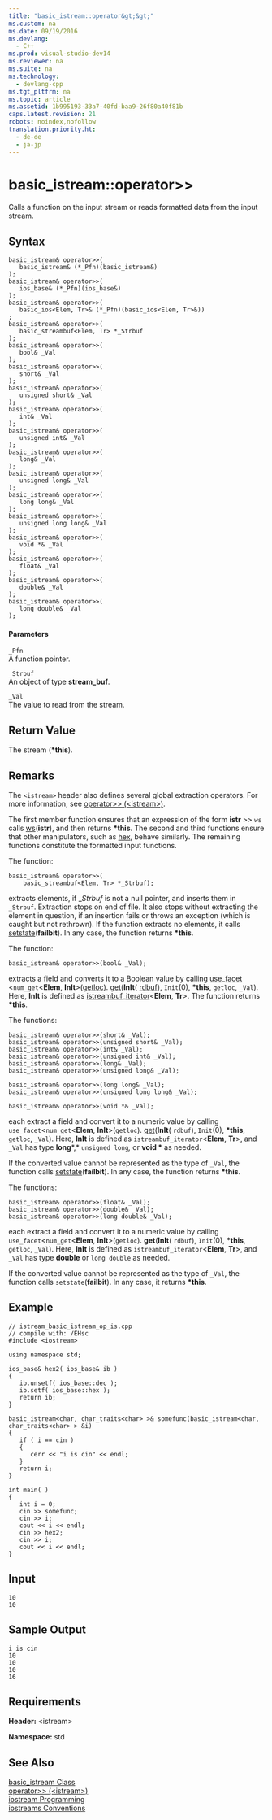 ```yaml
---
title: "basic_istream::operator&gt;&gt;"
ms.custom: na
ms.date: 09/19/2016
ms.devlang: 
  - C++
ms.prod: visual-studio-dev14
ms.reviewer: na
ms.suite: na
ms.technology: 
  - devlang-cpp
ms.tgt_pltfrm: na
ms.topic: article
ms.assetid: 1b995193-33a7-40fd-baa9-26f80a40f81b
caps.latest.revision: 21
robots: noindex,nofollow
translation.priority.ht: 
  - de-de
  - ja-jp
---
```

# basic_istream::operator&gt;&gt;
Calls a function on the input stream or reads formatted data from the input stream.  
  
## Syntax  
  
```  
basic_istream& operator>>(  
   basic_istream& (*_Pfn)(basic_istream&)  
);  
basic_istream& operator>>(  
   ios_base& (*_Pfn)(ios_base&)  
);  
basic_istream& operator>>(  
   basic_ios<Elem, Tr>& (*_Pfn)(basic_ios<Elem, Tr>&))  
;  
basic_istream& operator>>(  
   basic_streambuf<Elem, Tr> *_Strbuf  
);  
basic_istream& operator>>(  
   bool& _Val  
);  
basic_istream& operator>>(  
   short& _Val  
);  
basic_istream& operator>>(  
   unsigned short& _Val  
);  
basic_istream& operator>>(  
   int& _Val  
);  
basic_istream& operator>>(  
   unsigned int& _Val  
);  
basic_istream& operator>>(  
   long& _Val  
);  
basic_istream& operator>>(  
   unsigned long& _Val  
);  
basic_istream& operator>>(  
   long long& _Val  
);  
basic_istream& operator>>(  
   unsigned long long& _Val  
);  
basic_istream& operator>>(  
   void *& _Val  
);  
basic_istream& operator>>(  
   float& _Val  
);  
basic_istream& operator>>(  
   double& _Val  
);  
basic_istream& operator>>(  
   long double& _Val  
);  
```  
  
#### Parameters  
 `_Pfn`  
 A function pointer.  
  
 `_Strbuf`  
 An object of type **stream_buf**.  
  
 `_Val`  
 The value to read from the stream.  
  
## Return Value  
 The stream (**\*this**).  
  
## Remarks  
 The `<istream>` header also defines several global extraction operators. For more information, see [operator>> (<istream\>)](../vs140/operator-----istream--.md).  
  
 The first member function ensures that an expression of the form **istr** >> `ws` calls [ws](../vs140/ws.md)(**istr**), and then returns **\*this**. The second and third functions ensure that other manipulators, such as [hex](../vs140/hex.md), behave similarly. The remaining functions constitute the formatted input functions.  
  
 The function:  
  
```  
basic_istream& operator>>(  
    basic_streambuf<Elem, Tr> *_Strbuf);  
```  
  
 extracts elements, if _*Strbuf* is not a null pointer, and inserts them in `_Strbuf`. Extraction stops on end of file. It also stops without extracting the element in question, if an insertion fails or throws an exception (which is caught but not rethrown). If the function extracts no elements, it calls [setstate](../vs140/basic_ios--setstate.md)(**failbit**). In any case, the function returns **\*this**.  
  
 The function:  
  
```  
basic_istream& operator>>(bool& _Val);  
```  
  
 extracts a field and converts it to a Boolean value by calling [use_facet](../vs140/basic_filebuf--open.md) <`num_get`<**Elem**, **InIt**>([getloc](../vs140/ios_base--getloc.md)). [get](../vs140/ios_base--getloc.md)(**InIt**( [rdbuf](../vs140/basic_ios--rdbuf.md)), `Init`(0), **\*this**, `getloc`, `_Val`). Here, **InIt** is defined as [istreambuf_iterator](../vs140/istreambuf_iterator-Class.md)<**Elem**, **Tr**>. The function returns **\*this**.  
  
 The functions:  
  
```  
basic_istream& operator>>(short& _Val);  
basic_istream& operator>>(unsigned short& _Val);  
basic_istream& operator>>(int& _Val);  
basic_istream& operator>>(unsigned int& _Val);  
basic_istream& operator>>(long& _Val);  
basic_istream& operator>>(unsigned long& _Val);  
  
basic_istream& operator>>(long long& _Val);  
basic_istream& operator>>(unsigned long long& _Val);  
  
basic_istream& operator>>(void *& _Val);  
```  
  
 each extract a field and convert it to a numeric value by calling `use_facet`<`num_get`<**Elem**, **InIt**>(`getloc`). [get](../vs140/basic_istream--get.md)(**InIt**( `rdbuf`), `Init`(0), **\*this**, `getloc`, `_Val`). Here, **InIt** is defined as `istreambuf_iterator`<**Elem**, **Tr**>, and `_Val` has type **long***,* `unsigned long`*,* or **void \*** as needed.  
  
 If the converted value cannot be represented as the type of `_Val`, the function calls [setstate](../vs140/basic_ios--setstate.md)(**failbit**). In any case, the function returns **\*this**.  
  
 The functions:  
  
```  
basic_istream& operator>>(float& _Val);  
basic_istream& operator>>(double& _Val);  
basic_istream& operator>>(long double& _Val);  
```  
  
 each extract a field and convert it to a numeric value by calling `use_facet`<`num_get`<**Elem**, **InIt**>(`getloc`). **get**(**InIt**( `rdbuf`), `Init`(0), **\*this**, `getloc`, `_Val`). Here, **InIt** is defined as `istreambuf_iterator`<**Elem**, **Tr**>, and `_Val` has type **double** or `long double` as needed.  
  
 If the converted value cannot be represented as the type of `_Val`, the function calls `setstate`(**failbit**). In any case, it returns **\*this**.  
  
## Example  
  
```  
// istream_basic_istream_op_is.cpp  
// compile with: /EHsc  
#include <iostream>  
  
using namespace std;  
  
ios_base& hex2( ios_base& ib )   
{  
   ib.unsetf( ios_base::dec );  
   ib.setf( ios_base::hex );  
   return ib;  
}  
  
basic_istream<char, char_traits<char> >& somefunc(basic_istream<char, char_traits<char> > &i)  
{  
   if ( i == cin )   
   {  
      cerr << "i is cin" << endl;  
   }  
   return i;  
}  
  
int main( )   
{  
   int i = 0;  
   cin >> somefunc;  
   cin >> i;  
   cout << i << endl;  
   cin >> hex2;  
   cin >> i;  
   cout << i << endl;  
}  
```  
  
## Input  
  
```  
10  
10  
```  
  
## Sample Output  
  
```  
i is cin  
10  
10  
10  
16  
```  
  
## Requirements  
 **Header:** <istream\>  
  
 **Namespace:** std  
  
## See Also  
 [basic_istream Class](../vs140/basic_istream-Class.md)   
 [operator>> (<istream\>)](../vs140/operator-----istream--.md)   
 [iostream Programming](../vs140/iostream-Programming.md)   
 [iostreams Conventions](../vs140/iostreams-Conventions.md)